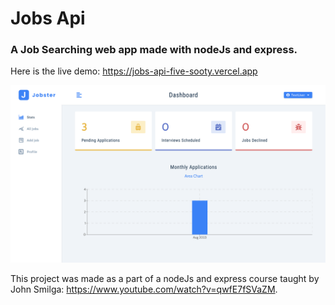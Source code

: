 # Jobs Api

### A Job Searching web app made with nodeJs and express.

Here is the live demo: https://jobs-api-five-sooty.vercel.app

[![screenshot of the jobs api website](./public/screenshot.png)](https://jobs-api-five-sooty.vercel.app)

This project was made as a part of a nodeJs and express course taught by John Smilga: https://www.youtube.com/watch?v=qwfE7fSVaZM.
